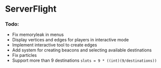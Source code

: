 # ServerFlight

### Todo:
- Fix memoryleak in menus
- Display vertices and edges for players in interactive mode
- Implement interactive tool to create edges
- Add system for creating beacons and selecting available destinations
- Fix particles
- Support more than 9 destinations `slots = 9 * ((int)(9/destinations))`
